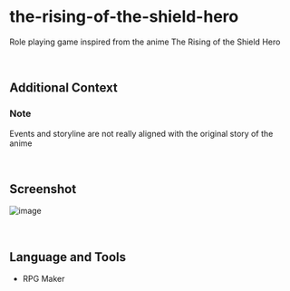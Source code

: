 # the-rising-of-the-shield-hero

Role playing game inspired from the anime The Rising of the Shield Hero

<br>

## Additional Context

### Note

Events and storyline are not really aligned with the original story of the anime

<br>

## Screenshot

![image](https://user-images.githubusercontent.com/84888155/128809575-feb29300-13d8-4546-8ad2-11fb609e92ef.PNG)

<br>

## Language and Tools

- RPG Maker
